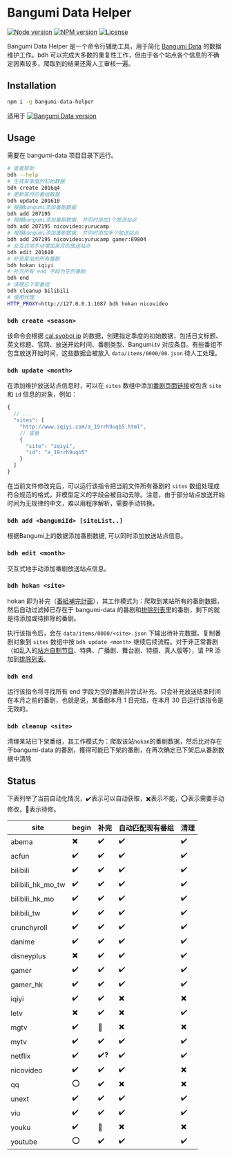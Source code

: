 # Bangumi Data Helper

[![Node version](https://badgen.net/npm/node/bangumi-data-helper?icon=https://simpleicons.now.sh/node-dot-js/fff)](https://nodejs.org)
[![NPM version](https://badgen.net/npm/v/bangumi-data-helper?icon=npm)](https://www.npmjs.com/package/bangumi-data-helper)
[![License](https://badgen.net/npm/license/bangumi-data-helper?icon=https://api.iconify.design/octicon:law.svg?color=white)](https://github.com/bangumi-data/helper/blob/master/LICENSE)

Bangumi Data Helper 是一个命令行辅助工具，用于简化 [Bangumi Data](https://github.com/bangumi-data/bangumi-data) 的数据维护工作。bdh 可以完成大多数的重复性工作，但由于各个站点各个信息的不确定因素较多，爬取到的结果还需人工审核一遍。

## Installation

```bash
npm i -g bangumi-data-helper
```

适用于 [![Bangumi Data version](https://badgen.net/badge/bangumi-data/0.3.x)](https://github.com/bangumi-data/bangumi-data)

## Usage

需要在 bangumi-data 项目目录下运行。

```bash
# 查看帮助
bdh --help
# 生成某季度的初始数据
bdh create 2016q4
# 更新某月的番组数据
bdh update 201610
# 根据bangumi添加番剧数据
bdh add 207195
# 根据bangumi添加番剧数据, 并同时添加1个放送站点
bdh add 207195 nicovideo:yurucamp
# 根据bangumi添加番剧数据, 并同时添加多个放送站点
bdh add 207195 nicovideo:yurucamp gamer:89804
# 交互式地手动增加某月的放送站点
bdh edit 201610
# 补完某站的所有番剧
bdh hokan iqiyi
# 补充所有 end 字段为空的番剧
bdh end
# 清理已下架番组
bdh cleanup bilibili
# 使用代理
HTTP_PROXY=http://127.0.0.1:1087 bdh hokan nicovideo
```

### `bdh create <season>`

该命令会根据 [cal.syoboi.jp](http://cal.syoboi.jp/quarter/) 的数据，创建指定季度的初始数据，包括日文标题、英文标题、官网、放送开始时间、番剧类型、Bangumi.tv 对应条目。有些番组不包含放送开始时间，这些数据会被放入 `data/items/0000/00.json` 待人工处理。

### `bdh update <month>`

在添加维护放送站点信息时，可以在 `sites` 数组中添加[番剧页面链接](https://github.com/bangumi-data/bangumi-data/blob/master/CONTRIBUTING.md#%E7%AB%99%E7%82%B9-url-%E6%8B%BC%E6%8E%A5)或包含 `site` 和 `id` 信息的对象，例如：

```js
{
  // ...
  "sites": [
    "http://www.iqiyi.com/a_19rrh9uqb5.html",
    // 或者
    {
      "site": "iqiyi",
      "id": "a_19rrh9uqb5"
    }
  ]
}
```

在当前文件修改完后，可以运行该指令把当前文件所有番剧的 `sites` 数组处理成符合规范的格式，非模型定义的字段会被自动去除。注意，由于部分站点放送开始时间为无规律的中文，难以用程序解析，需要手动转换。

### `bdh add <bangumiId> [siteList..]`

根据Bangumi上的数据添加番剧数据, 可以同时添加放送站点信息。

### `bdh edit <month>`

交互式地手动添加番剧放送站点信息。

### `bdh hokan <site>`

hokan 即为补完（[番組補完計画](https://github.com/bangumi-data/bangumi-data/issues/11)），其工作模式为：爬取到某站所有的番剧数据，然后自动过滤掉已存在于 bangumi-data 的番剧和[排除列表](https://github.com/bangumi-data/helper/tree/master/exclusions)里的番剧，剩下的就是待添加或待排除的番剧。

执行该指令后，会在 `data/items/0000/<site>.json` 下输出待补完数据。复制番剧对象到 `sites` 数组中按 `bdh update <month>` 继续后续流程。对于非正常番剧（如乱入的[站方自制节目](https://www.iqiyi.com/a_19rrh5w971.html)、特典、广播剧、舞台剧、特摄、真人版等），请 PR 添加到[排除列表](https://github.com/bangumi-data/helper/tree/master/exclusions)。

### `bdh end`

运行该指令将寻找所有 end 字段为空的番剧并尝试补充。只会补充放送结束时间在本月之前的番剧，也就是说，某番剧本月 1 日完结，在本月 30 日运行该指令是无效的。

### `bdh cleanup <site>`

清理某站已下架番组，其工作模式为：爬取该站`hokan`的番剧数据，然后比对存在于bangumi-data 的番剧，擭得可能已下架的番剧，在再次确定已下架后从番剧数据中清除

## Status

下表列举了当前自动化情况，✔️表示可以自动获取，✖️表示不能，⭕表示需要手动修改，🚧表示待修。

| site      | begin | 补完 | 自动匹配现有番组 | 清理 |
| --------- | ----- | --- | --------------- | ---- |
| abema     | ✖️    | ✔️  | ✔️             | ✔️  |
| acfun     | ✔️    | ✔️  | ✔️             | ✔️  |
| bilibili  | ✔️    | ✔️  | ✔️             | ✔️  |
| bilibili_hk_mo_tw |✔️|✔️| ✔️             | ✔️  |
| bilibili_hk_mo| ✔️| ✔️  | ✔️             | ✔️  |
| bilibili_tw | ✔️  | ✔️  | ✔️             | ✔️  |
| crunchyroll | ✔️    | ✔️  | ✔️           | ✔️  |
| danime    | ✔️    | ✔️  | ✔️             | ✔️  |
| disneyplus| ✖️    | ✔️  | ✔️             | ✔️  |
| gamer     | ✔️    | ✔️  | ✔️             | ✔️  |
| gamer_hk  | ✔️    | ✔️  | ✔️             | ✔️  |
| iqiyi     | ✔️    | ✔️  | ✖️             | ✖️  |
| letv      | ✖️    | ✔️  | ✖️             | ✔️  |
| mgtv      | ✔️    | 🚧  | ✖️             | ✖️  |
| mytv      | ✔️    | ✔️  | ✔️             | ✔️  |
| netflix   | ✔️    | ✔️❓| ✔️             | ✔️  |
| nicovideo | ✔️    | ✔️  | ✔️             | ✖️  |
| qq        | ⭕    | ✔️  | ✖️             | ✖️  |
| unext     | ✔️    | ✔️  | ✔️             | ✔️  |
| viu       | ✔️    | ✔️  | ✔️             | ✔️  |
| youku     | ✔️    | 🚧  | ✖️             | ✖️  |
| youtube   | ⭕    | ✔️  | ✔️             | ✔️  |

